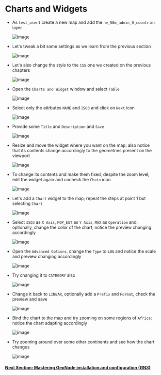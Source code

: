 # Charts and Widgets

- As `test_user1` create a new map and add the `ne_50m_admin_0_countries` layer

    ![image](https://user-images.githubusercontent.com/1278021/137338921-ebfb1bd5-b397-4066-9aa4-0f519dc451f5.png)

- Let's tweak a bit some settings as we learn from the previous section

    ![image](https://user-images.githubusercontent.com/1278021/137339225-bc85f514-0e64-447e-aa16-4d357b7fbc5d.png)

- Let's also change the style to the `CSS` one we created on the previous chapters

    ![image](https://user-images.githubusercontent.com/1278021/137339339-8ebb4d96-b1c5-424b-a2b7-234e84c2b6d1.png)

- Open the `Charts and Widget` window and select `Table`

    ![image](https://user-images.githubusercontent.com/1278021/137339547-4f053404-e804-4fec-bd0d-8a6a06aeb0a1.png)

- Select only the attrbutes `NAME` and `ISO3` and click on `Next` icon

    ![image](https://user-images.githubusercontent.com/1278021/137339711-973f9879-4ca3-4753-a33b-88c78c564fbc.png)

- Provide some `Title` and `Description` and `Save`

    ![image](https://user-images.githubusercontent.com/1278021/137339859-80a3355d-48b0-432a-b6ed-ea8edc7018a2.png)

- Resize and move the widget where you want on the map; also notice that its contents change accordingly to the geometries present on the viewport

    ![image](https://user-images.githubusercontent.com/1278021/137340019-a6757d92-c632-43b5-9246-82856d27f0ab.png)

- To change its contents and make them fixed, despite the zoom level, edit the widget again and uncheck the `Chain` icon

    ![image](https://user-images.githubusercontent.com/1278021/137340270-64e10d62-1a2a-4893-b187-f73d495d5b44.png)

- Let's add a `Chart` widget to the map; repeat the steps at point 1 but selecting `Chart`

    ![image](https://user-images.githubusercontent.com/1278021/137340457-877d664e-7f1f-4579-8ca0-b7c20ac36482.png)

- Select `ISO3` as `X Axis`, `POP_EST` as `Y Axis`, `MAX` as `Operation` and, optionally, change the color of the chart; notice the preview changing accordingly

    ![image](https://user-images.githubusercontent.com/1278021/137340874-fad8716d-7d23-4844-b483-f0af4751d3fb.png)

- Open the `Advanced Options`, change the `Type` to `LOG` and notice the scale and preview changing accordingly

    ![image](https://user-images.githubusercontent.com/1278021/137341426-2035b23f-b6b6-474b-8a94-5775c0967448.png)

- Try changing it to `CATEGORY` also

    ![image](https://user-images.githubusercontent.com/1278021/137341553-aebaae79-6251-4bf8-9b64-578c340cdaf3.png)

- Change it back to `LINEAR`, optionally add a `Prefix` and `Format`, check the preview and save

    ![image](https://user-images.githubusercontent.com/1278021/137341823-256b1a12-1422-442e-bcf5-75db93a91b3a.png)

- Bind the chart to the map and try zooming on some regions of `Africa`; notice the chart adapting accordingly

    ![image](https://user-images.githubusercontent.com/1278021/137342043-2d055699-2569-4380-a1c5-aeda7cd6e1b4.png)

- Try zooming around over some other continents and see how the chart changes

    ![image](https://user-images.githubusercontent.com/1278021/137342163-f9cc2678-7d0f-426a-8aa1-746cbe4cbd97.png)


#### [Next Section: Mastering GeoNode installation and configuration (GN3)](../../GN3)
